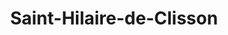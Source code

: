 ---
title: Saint-Hilaire-de-Clisson
url: /saint-hilaire-de-clisson/
latitude: 47.061
longitude: -1.309
---